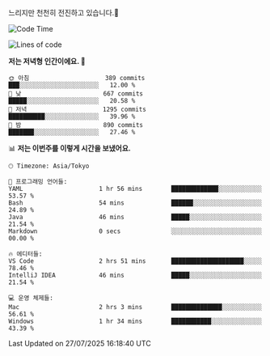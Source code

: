 느리지만 천천히 전진하고 있습니다.🐢

<!--START_SECTION:waka-->
![Code Time](http://img.shields.io/badge/Code%20Time-1%2C657%20hrs%2028%20mins-blue)

![Lines of code](https://img.shields.io/badge/%EC%A0%80%EB%8A%94%20%EC%97%AC%ED%83%9C%EA%B9%8C%EC%A7%80%20-925.8%20thousand%20%EC%A4%84%EC%9D%98%20%EC%BD%94%EB%93%9C%EB%A5%BC%20%EC%9E%91%EC%84%B1%ED%96%88%EC%96%B4%EC%9A%94.-blue)

**저는 저녁형 인간이에요. 🦉** 

```text
🌞 아침                     389 commits         ███░░░░░░░░░░░░░░░░░░░░░░   12.00 % 
🌆 낮　                     667 commits         █████░░░░░░░░░░░░░░░░░░░░   20.58 % 
🌃 저녁                     1295 commits        ██████████░░░░░░░░░░░░░░░   39.96 % 
🌙 밤　                     890 commits         ███████░░░░░░░░░░░░░░░░░░   27.46 % 
```


📊 **저는 이번주를 이렇게 시간을 보냈어요.** 

```text
🕑︎ Timezone: Asia/Tokyo

💬 프로그래밍 언어들: 
YAML                     1 hr 56 mins        █████████████░░░░░░░░░░░░   53.57 % 
Bash                     54 mins             ██████░░░░░░░░░░░░░░░░░░░   24.89 % 
Java                     46 mins             █████░░░░░░░░░░░░░░░░░░░░   21.54 % 
Markdown                 0 secs              ░░░░░░░░░░░░░░░░░░░░░░░░░   00.00 % 

🔥 에디터들: 
VS Code                  2 hrs 51 mins       ████████████████████░░░░░   78.46 % 
IntelliJ IDEA            46 mins             █████░░░░░░░░░░░░░░░░░░░░   21.54 % 

💻 운영 체제들: 
Mac                      2 hrs 3 mins        ██████████████░░░░░░░░░░░   56.61 % 
Windows                  1 hr 34 mins        ███████████░░░░░░░░░░░░░░   43.39 % 
```


 Last Updated on 27/07/2025 16:18:40 UTC
<!--END_SECTION:waka-->
